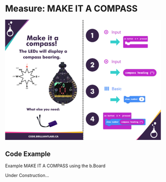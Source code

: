 # Measure:  MAKE IT A COMPASS

![Mkt_Compass-EN](https://github.com/Brilliant-Labs/code.bl/blob/code_alpha/packaged/docs/static/mb/projects/bboard-tutorials-cards/8_Measure/Measure8/Mkt_Compass-EN.png?raw=true "Mkt_Compass-EN")

## Code Example

Example MAKE IT A COMPASS using the b.Board

Under Construction...